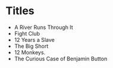 # Titles

- A River Runs Through It
- Fight Club
- 12 Years a Slave
- The Big Short
- 12 Monkeys.
- The Curious Case of Benjamin Button
